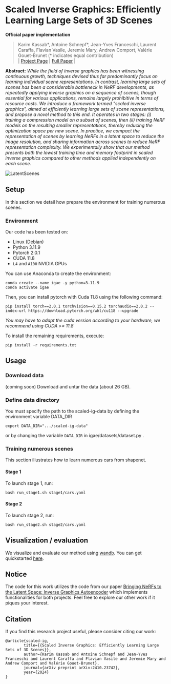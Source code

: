 # Scaled Inverse Graphics: Efficiently Learning Large Sets of 3D Scenes

**Official paper implementation**
> Karim Kassab*, Antoine Schnepf*, Jean-Yves Franceschi, Laurent Caraffa, Flavian Vasile, Jeremie Mary, Andrew Comport, Valérie Gouet-Brunet (* indicates equal contribution)<br>
| [Project Page](https://scaled-ig.github.io) | [Full Paper](https://arxiv.org/abs/2410.23742v1) |<br>

<b>Abstract:</b> *While the field of inverse graphics has been witnessing continuous growth, techniques devised thus far predominantly focus on learning individual scene representations. In contrast, learning large sets of scenes has been a considerable bottleneck in NeRF developments, as repeatedly applying inverse graphics on a sequence of scenes, though essential for various applications, remains largely prohibitive in terms of resource costs. We introduce a framework termed "scaled inverse graphics", aimed at efficiently learning large sets of scene representations, and propose a novel method to this end. It operates in two stages: (i) training a compression model on a subset of scenes, then (ii) training NeRF models on the resulting smaller representations, thereby reducing the optimization space per new scene. In practice, we compact the representation of scenes by learning NeRFs in a latent space to reduce the image resolution, and sharing information across scenes to reduce NeRF representation complexity. We experimentally show that our method presents both the lowest training time and memory footprint in scaled inverse graphics compared to other methods applied independently on each scene.*

![LatentScenes](assets/ls_videos.gif)

## Setup
In this section we detail how prepare the environment for training numerous scenes.

### Environment 
Our code has been tested on:
- Linux (Debian)
- Python 3.11.9
- Pytorch 2.0.1
- CUDA 11.8
- `L4` and `A100` NVIDIA GPUs


You can use Anaconda to create the environment:
```
conda create --name igae -y python=3.11.9
conda activate igae
```
Then, you can install pytorch with Cuda 11.8 using the following command:
```
pip install torch==2.0.1 torchvision==0.15.2 torchaudio==2.0.2 --index-url https://download.pytorch.org/whl/cu118 --upgrade
```
_You may have to adapt the cuda version according to your hardware, we recommend using CUDA >= 11.8_

To install the remaining requirements, execute:
```
pip install -r requirements.txt
```

## Usage

### Download data
(coming soon)
Download and untar the data (about 26 GB).

### Define data directory
You must specify the path to the scaled-ig-data by defining the environment variable DATA_DIR
```
export DATA_DIR=".../scaled-ig-data"
```
or by changing the variable ``DATA_DIR`` in igae/datasets/dataset.py .

### Training numerous scenes
This section illustrates how to learn numerous cars from shapenet.
#### Stage 1
To launch stage 1, run:
```
bash run_stage1.sh stage1/cars.yaml
```
#### Stage 2
To launch stage 2, run:
```
bash run_stage2.sh stage2/cars.yaml
```

## Visualization / evaluation
We visualize and evaluate our method using [wandb](https://wandb.ai/site). 
You can get quickstarted [here](https://docs.wandb.ai/quickstart).

## Notice 
The code for this work utilizes the code from our paper [Bringing NeRFs to the Latent Space:
Inverse Graphics Autoencoder](https://ig-ae.github.io) which implements functionalities for both projects.
Feel free to explore our other work if it piques your interest.

## Citation

If you find this research project useful, please consider citing our work:
```
@article{scaled-ig,
        title={{Scaled Inverse Graphics: Efficiently Learning Large Sets of 3D Scenes}}, 
        author={Karim Kassab and Antoine Schnepf and Jean-Yves Franceschi and Laurent Caraffa and Flavian Vasile and Jeremie Mary and Andrew Comport and Valérie Gouet-Brunet},
        journal={arXiv preprint arXiv:2410.23742},
        year={2024}
}
```